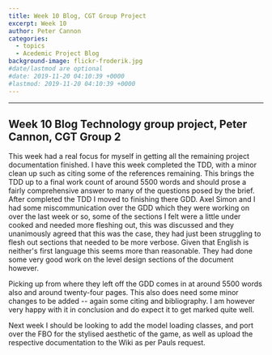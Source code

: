 ```yaml
---
title: Week 10 Blog, CGT Group Project
excerpt: Week 10
author: Peter Cannon
categories:
  - topics
  - Acedemic Project Blog
background-image: flickr-froderik.jpg
#date/lastmod are optional
#date: 2019-11-20 04:10:39 +0000
#lastmod: 2019-11-20 04:10:39 +0000
---
```


<hr />

## Week 10 Blog Technology group project, Peter Cannon, CGT Group 2

This week had a real focus for myself in getting all the remaining project documentation finished. I have this week completed the TDD, with a minor clean up such as citing some of the references remaining. This brings the TDD up to a final work count of around 5500 words and should prose a fairly comprehensive answer to many of the questions posed by the brief. After completed the TDD I moved to finishing there GDD. Axel Simon and I had some miscommunication over the GDD which they were working on over the last week or so, some of the sections I felt were a little under cooked and needed more fleshing out, this was discussed and they unanimously agreed that this was the case, they had just been struggling to flesh out sections that needed to be more verbose. Given that English is neither's first language this seems more than reasonable. They had done some very good work on the level design sections of the document however.

Picking up from where they left off the GDD comes in at around 5500 words also and around twenty-four pages. This also does need some minor changes to be added -- again some citing and bibliography. I am however very happy with it in conclusion and do expect it to get marked quite well.

Next week I should be looking to add the model loading classes, and port over the FBO for the stylised aesthetic of the game, as well as upload the respective documentation to the Wiki as per Pauls request.